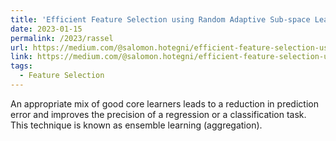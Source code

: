 ```yaml
---
title: 'Efficient Feature Selection using Random Adaptive Sub-space Learning (RASSEL): Python implementation'
date: 2023-01-15
permalink: /2023/rassel
url: https://medium.com/@salomon.hotegni/efficient-feature-selection-using-random-adaptive-sub-space-learning-rassel-python-657d884bb3ac
link: https://medium.com/@salomon.hotegni/efficient-feature-selection-using-random-adaptive-sub-space-learning-rassel-python-657d884bb3ac
tags:
  - Feature Selection
---
```


An appropriate mix of good core learners leads to a reduction in prediction error and improves the precision of a regression or a classification task. This technique is known as ensemble learning (aggregation).

